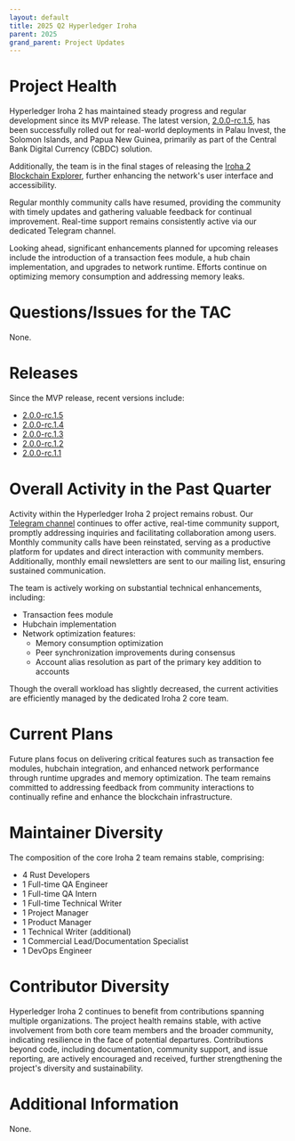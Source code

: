 ```yaml
---
layout: default
title: 2025 Q2 Hyperledger Iroha
parent: 2025
grand_parent: Project Updates
---
```


# Project Health

Hyperledger Iroha 2 has maintained steady progress and regular development since its MVP release. 
The latest version,  <a href="https://github.com/hyperledger-iroha/iroha/releases/tag/v2.0.0-rc.1.5">2.0.0-rc.1.5</a>, has been successfully 
rolled out for real-world deployments in Palau Invest, the Solomon Islands, and Papua New Guinea, primarily as part of the Central Bank Digital Currency (CBDC) solution.


Additionally, the team is in the final stages of releasing the <a href="https://github.com/soramitsu/iroha2-block-explorer-web">Iroha 2 Blockchain Explorer</a>, 
further enhancing the network's user interface and accessibility.

Regular monthly community calls have resumed, providing the community with timely updates and gathering 
valuable feedback for continual improvement. Real-time support remains consistently active via our dedicated Telegram channel.

Looking ahead, significant enhancements planned for upcoming releases include the introduction of a transaction fees module,
a hub chain implementation, and upgrades to network runtime. Efforts continue on optimizing memory consumption and addressing memory leaks.

# Questions/Issues for the TAC

None.

# Releases

Since the MVP release, recent versions include:
- <a href="https://github.com/hyperledger-iroha/iroha/releases/tag/v2.0.0-rc.1.5">2.0.0-rc.1.5</a><br/>
- <a href="https://github.com/hyperledger-iroha/iroha/releases/tag/v2.0.0-rc.1.4">2.0.0-rc.1.4</a><br/>
- <a href="https://github.com/hyperledger-iroha/iroha/releases/tag/v2.0.0-rc.1.3">2.0.0-rc.1.3</a><br/>
- <a href="https://github.com/hyperledger-iroha/iroha/releases/tag/v2.0.0-rc.1.2">2.0.0-rc.1.2</a><br/>
- <a href="https://github.com/hyperledger-iroha/iroha/releases/tag/v2.0.0-rc.1.1">2.0.0-rc.1.1</a><br/>


# Overall Activity in the Past Quarter

Activity within the Hyperledger Iroha 2 project remains robust. Our <a href="https://t.me/hyperledgeriroha">Telegram channel</a> continues to offer active, real-time community support, promptly addressing inquiries and facilitating collaboration among users.
Monthly community calls have been reinstated, serving as a productive platform for updates and direct interaction with community members. Additionally, monthly email newsletters are sent to our mailing list, ensuring sustained communication.

The team is actively working on substantial technical enhancements, including:
- Transaction fees module
- Hubchain implementation
- Network optimization features:
  - Memory consumption optimization
  - Peer synchronization improvements during consensus
  - Account alias resolution as part of the primary key addition to accounts

Though the overall workload has slightly decreased, the current activities are efficiently managed by the dedicated Iroha 2 core team.

# Current Plans

Future plans focus on delivering critical features such as transaction fee modules, hubchain integration, and enhanced network performance through runtime upgrades and memory optimization. 
The team remains committed to addressing feedback from community interactions to continually refine and enhance the blockchain infrastructure.


# Maintainer Diversity

The composition of the core Iroha 2 team remains stable, comprising:

- 4 Rust Developers
- 1 Full-time QA Engineer
- 1 Full-time QA Intern
- 1 Full-time Technical Writer
- 1 Project Manager
- 1 Product Manager
- 1 Technical Writer (additional)
- 1 Commercial Lead/Documentation Specialist
- 1 DevOps Engineer


# Contributor Diversity

Hyperledger Iroha 2 continues to benefit from contributions spanning multiple organizations. 
The project health remains stable, with active involvement from both core team members and the broader community, indicating resilience in the face of potential departures. 
Contributions beyond code, including documentation, community support, and issue reporting, are actively encouraged and received, further strengthening the project's diversity and sustainability.


# Additional Information

None.
